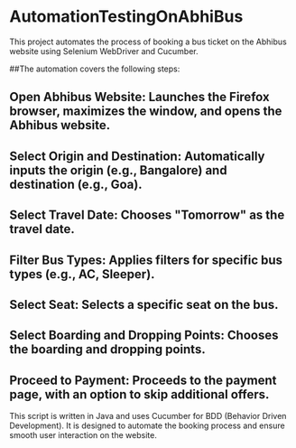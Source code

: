 # AutomationTestingOnAbhiBus
This project automates the process of booking a bus ticket on the Abhibus website using Selenium WebDriver and Cucumber.

##The automation covers the following steps:

## Open Abhibus Website: Launches the Firefox browser, maximizes the window, and opens the Abhibus website.
## Select Origin and Destination: Automatically inputs the origin (e.g., Bangalore) and destination (e.g., Goa).
## Select Travel Date: Chooses "Tomorrow" as the travel date.
## Filter Bus Types: Applies filters for specific bus types (e.g., AC, Sleeper).
## Select Seat: Selects a specific seat on the bus.
## Select Boarding and Dropping Points: Chooses the boarding and dropping points.
## Proceed to Payment: Proceeds to the payment page, with an option to skip additional offers.

This script is written in Java and uses Cucumber for BDD (Behavior Driven Development). It is designed to automate the booking process and ensure smooth user interaction on the website.
